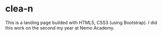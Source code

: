# clea-n
This is a landing page builded with HTML5, CSS3 (using Bootstrap). I did this work on the second my year at Nemo Academy.
